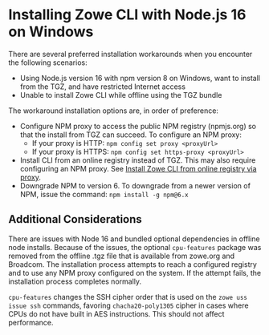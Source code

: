 # Installing Zowe CLI with Node.js 16 on Windows

There are several preferred installation workarounds when you encounter the following scenarios:

- Using Node.js version 16 with npm version 8 on Windows, want to install from the TGZ, and have restricted Internet access
- Unable to install Zowe CLI while offline using the TGZ bundle

The workaround installation options are, in order of preference:

- Configure NPM proxy to access the public NPM registry (npmjs.org) so that the install from TGZ can succeed. To configure an NPM proxy:
  - If your proxy is HTTP: `npm config set proxy <proxyUrl>`
  - If your proxy is HTTPS: `npm config set https-proxy <proxyUrl>`
- Install CLI from an online registry instead of TGZ. This may also require configuring an NPM proxy. See [Install Zowe CLI from online registry via proxy](install-cli-via-proxy.md).
- Downgrade NPM to version 6. To downgrade from a newer version of NPM, issue the command: `npm install -g npm@6.x`

## Additional Considerations

There are issues with Node 16 and bundled optional dependencies in offline node installs. Because of the issues, the optional `cpu-features` package was removed from the offline .tgz file that is available from zowe.org and Broadcom. The installation process attempts to reach a configured registry and to use any NPM proxy configured on the system. If the attempt fails, the installation process completes normally.

`cpu-features` changes the SSH cipher order that is used on the `zowe uss issue ssh` commands, favoring `chacha20-poly1305` cipher in cases where CPUs do not have built in AES instructions. This should not affect performance.
